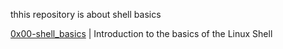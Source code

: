 thhis repository is about  shell basics


[0x00-shell_basics](./0x00-shell_basics) | Introduction to the basics of the Linux Shell
